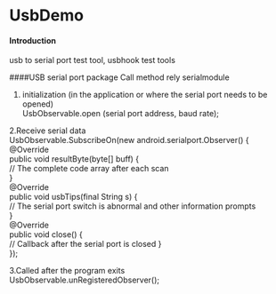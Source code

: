 # UsbDemo

#### Introduction
usb to serial port test tool, usbhook test tools

####USB serial port package 
Call method
rely serialmodule

1. initialization (in the application or where the serial port needs to be opened)   
UsbObservable.open (serial port address, baud rate);  

2.Receive serial data  
UsbObservable.SubscribeOn(new android.serialport.Observer() {  
              @Override  
              public void resultByte(byte[] buff) {  
                // The complete code array after each scan  
              }  
              @Override  
              public void usbTips(final String s) {  
                 // The serial port switch is abnormal and other information prompts  
              }  
              @Override  
              public void close() {  
                  // Callback after the serial port is closed 
              }  
          });  
          
 3.Called after the program exits  
 UsbObservable.unRegisteredObserver();  

